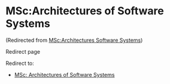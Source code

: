 






MSc:Architectures of Software Systems
=====================================



(Redirected from [MSc:Architectures Software Systems](/index.php?title=MSc:Architectures_Software_Systems&redirect=no "MSc:Architectures Software Systems"))  

Redirect page


Redirect to:

* [MSc: Architectures of Software Systems](/index.php/MSc:_Architectures_of_Software_Systems "MSc: Architectures of Software Systems")









